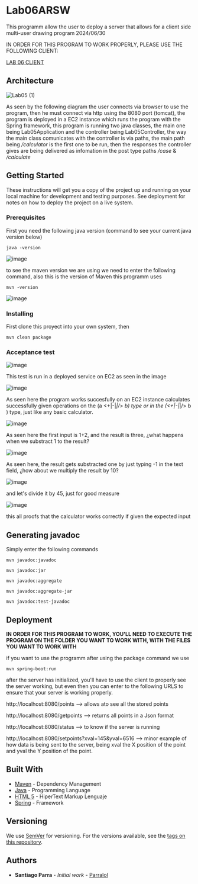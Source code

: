 # Lab06ARSW

This programm allow the user to deploy a server that allows for a client side multi-user drawing program
2024/06/30

IN ORDER FOR THIS PROGRAM TO WORK PROPERLY, PLEASE USE THE FOLLOWING CLIENT:

[LAB 06 CLIENT](https://github.com/Parralol/Lab06ARSW-Client/tree/main)

## Architecture 
![Lab05 (1)](https://github.com/Parralol/Lab05ARSW/assets/110953563/6b9a1c06-4762-4ab5-bc01-09e6b77a9310)

As seen by the following diagram the user connects via browser to use the program, then he must connect via http using the 8080 port (tomcat), the program is deployed in a EC2 instance which runs the program with the Spring framework, this program is running two java classes, the main one being Lab05Application and the controller being Lab05Controller, the way the main class comunicates with the controller is via paths, the main path being _/calculator_ is the first one to be run, then the responses the controller gives are being delivered as infomation in the post type paths _/case_ & _/calculate_

## Getting Started

These instructions will get you a copy of the project up and running on your local machine for development and testing purposes. See deployment for notes on how to deploy the project on a live system.

### Prerequisites

First you need the following java version (command to see your current java version below)

```
java -version
```

![image](https://github.com/Parralol/Lab05ARSW/assets/110953563/87192abf-bebd-4d74-ad1e-e62a94405c43)

to see the maven version we are using we need to enter the following command, also this is the version of Maven this programm uses

```
mvn -version
```

![image](https://github.com/Parralol/Lab05ARSW/assets/110953563/8711cee6-e4ba-47ae-b46c-8984142890bb)


### Installing

First clone this proyect into your own system, then 

```
mvn clean package
```

### Acceptance test

![image](https://github.com/Parralol/Lab05ARSW/assets/110953563/abd93cf7-94f7-4648-a432-1a605cfe850e)

This test is run in a deployed service on EC2 as seen in the image

![image](https://github.com/Parralol/Lab05ARSW/assets/110953563/8bf9c486-f182-4c95-abcb-1f418c9ae072)

As seen here the program works succesfully on an EC2 instance calculates successfully given operations on the (a <+|-|*|/> b) type or in the (<+|-|*|/> b ) type, just like any basic calculator.

![image](https://github.com/Parralol/Lab05ARSW/assets/110953563/d2800e48-9671-4a7f-96ec-0b8c3c4f214d)

As seen here the first input is 1+2, and the result is three, ¿what happens when we substract 1 to the result?

![image](https://github.com/Parralol/Lab05ARSW/assets/110953563/6f8b1c24-b37c-4fe3-83d8-817c3edcf724)

As seen here, the result gets substracted one by just typing -1 in the text field, ¿how about we multiply the result by 10?

![image](https://github.com/Parralol/Lab05ARSW/assets/110953563/8c74817f-ebcb-4161-a6ad-34ed229a0bec)

and let's divide it by 45, just for good measure

![image](https://github.com/Parralol/Lab05ARSW/assets/110953563/ba110e73-70cb-4ace-9aa0-90a0c00e4894)

this all proofs that the calculator works correctly if given the expected input


## Generating javadoc

Simply enter the following commands

```
mvn javadoc:javadoc
```

```
mvn javadoc:jar
```

```
mvn javadoc:aggregate
```

```
mvn javadoc:aggregate-jar
```

```
mvn javadoc:test-javadoc 
```

## Deployment

**IN ORDER FOR THIS PROGRAM TO WORK, YOU'LL NEED TO EXECUTE THE PROGRAM ON THE FOLDER YOU WANT TO WORK WITH, WITH THE FILES YOU WANT TO WORK WITH**

if you want to use the programm after using the package command we use

```
mvn spring-boot:run
```

after the server has initialized, you'll have to use the client to properly see the server working, but even then you can enter to the following URLS to ensure that your server is working properly.

http://localhost:8080/points   --> allows ato see all the stored points

http://localhost:8080/getpoints  --> returns all points in a Json format

http://localhost:8080/status  --> to know if the server is running

http://localhost:8080/setpoints?xval=145&yval=6516 --> minor example of how data is being sent to the server, being xval the X position of the point and yval the Y position of the point.

## Built With

* [Maven](https://maven.apache.org/) - Dependency Management
* [Java](https://www.oracle.com/java/technologies/) - Programming Language
* [HTML 5](https://html.spec.whatwg.org/multipage/) - HiperText Markup Lenguaje
* [Spring](https://spring.io/) - Framework

## Versioning

We use [SemVer](http://semver.org/) for versioning. For the versions available, see the [tags on this repository](https://github.com/your/project/tags). 

## Authors

* **Santiago Parra** - *Initial work* - [Parralol](https://github.com/Parralol)
